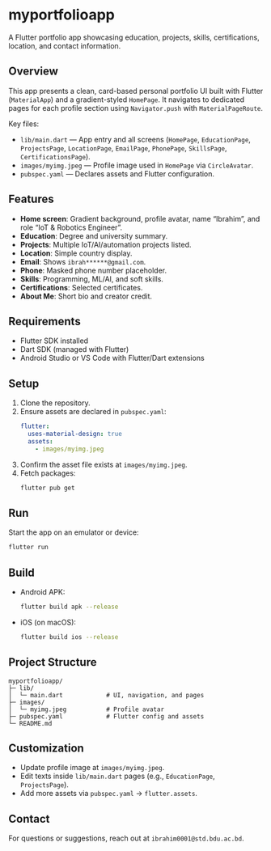 # myportfolioapp

A Flutter portfolio app showcasing education, projects, skills, certifications, location, and contact information.

## Overview

This app presents a clean, card-based personal portfolio UI built with Flutter (`MaterialApp`) and a gradient-styled `HomePage`. It navigates to dedicated pages for each profile section using `Navigator.push` with `MaterialPageRoute`.

Key files:
- `lib/main.dart` — App entry and all screens (`HomePage`, `EducationPage`, `ProjectsPage`, `LocationPage`, `EmailPage`, `PhonePage`, `SkillsPage`, `CertificationsPage`).
- `images/myimg.jpeg` — Profile image used in `HomePage` via `CircleAvatar`.
- `pubspec.yaml` — Declares assets and Flutter configuration.

## Features
- __Home screen__: Gradient background, profile avatar, name “Ibrahim”, and role “IoT & Robotics Engineer”.
- __Education__: Degree and university summary.
- __Projects__: Multiple IoT/AI/automation projects listed.
- __Location__: Simple country display.
- __Email__: Shows `ibrah******@gmail.com`.
- __Phone__: Masked phone number placeholder.
- __Skills__: Programming, ML/AI, and soft skills.
- __Certifications__: Selected certificates.
- __About Me__: Short bio and creator credit.

## Requirements
- Flutter SDK installed
- Dart SDK (managed with Flutter)
- Android Studio or VS Code with Flutter/Dart extensions

## Setup
1. Clone the repository.
2. Ensure assets are declared in `pubspec.yaml`:
   ```yaml
   flutter:
     uses-material-design: true
     assets:
       - images/myimg.jpeg
   ```
3. Confirm the asset file exists at `images/myimg.jpeg`.
4. Fetch packages:
   ```bash
   flutter pub get
   ```

## Run
Start the app on an emulator or device:
```bash
flutter run
```

## Build
- Android APK:
  ```bash
  flutter build apk --release
  ```
- iOS (on macOS):
  ```bash
  flutter build ios --release
  ```

## Project Structure
```
myportfolioapp/
├─ lib/
│  └─ main.dart            # UI, navigation, and pages
├─ images/
│  └─ myimg.jpeg           # Profile avatar
├─ pubspec.yaml            # Flutter config and assets
└─ README.md
```

## Customization
- Update profile image at `images/myimg.jpeg`.
- Edit texts inside `lib/main.dart` pages (e.g., `EducationPage`, `ProjectsPage`).
- Add more assets via `pubspec.yaml` → `flutter.assets`.

## Contact
For questions or suggestions, reach out at `ibrahim0001@std.bdu.ac.bd`.
